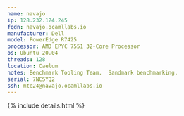 ```yaml
---
name: navajo
ip: 128.232.124.245
fqdn: navajo.ocamllabs.io
manufacturer: Dell
model: PowerEdge R7425
processor: AMD EPYC 7551 32-Core Processor
os: Ubuntu 20.04
threads: 128
location: Caelum
notes: Benchmark Tooling Team.  Sandmark benchmarking.
serial: 7NCSYQ2
ssh: mte24@navajo.ocamllabs.io
---
```

{% include details.html %}
